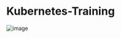 # Kubernetes-Training
![image](https://user-images.githubusercontent.com/58381471/119232716-6f0f8d00-bb50-11eb-960b-2343abe92b1d.png)
